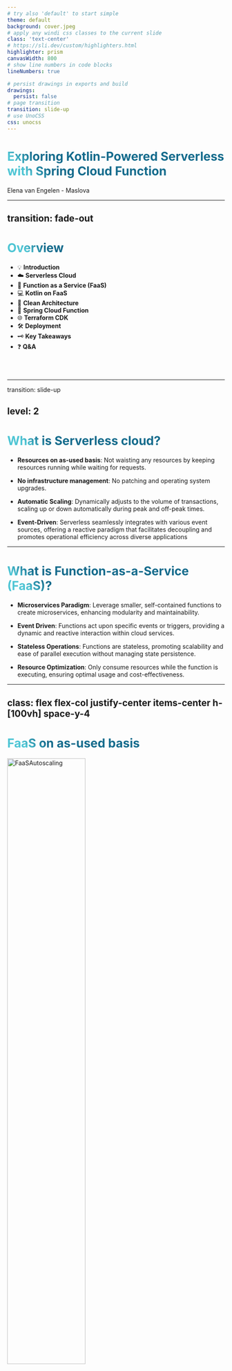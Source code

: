 ```yaml
---
# try also 'default' to start simple
theme: default
background: cover.jpeg
# apply any windi css classes to the current slide
class: 'text-center'
# https://sli.dev/custom/highlighters.html
highlighter: prism
canvasWidth: 800
# show line numbers in code blocks
lineNumbers: true

# persist drawings in exports and build
drawings:
  persist: false
# page transition
transition: slide-up
# use UnoCSS
css: unocss
---
```


# Exploring Kotlin-Powered Serverless with Spring Cloud Function

<div class="pt-12">
    Elena van Engelen - Maslova
</div>


<!--
The last comment block of each slide will be treated as slide notes. It will be visible and editable in Presenter Mode along with the slide. [Read more in the docs](https://sli.dev/guide/syntax.html#notes)
-->

---
transition: fade-out
---

# Overview

- 💡 **Introduction**
- ☁️ **Serverless Cloud**
- 🚀 **Function as a Service (FaaS)**
- 💻 **Kotlin on FaaS**
- 🧹 **Clean Architecture**
- 🌱 **Spring Cloud Function**
- 🌐 **Terraform CDK**
- 🛠️ **Deployment**
- 🗝️ **Key Takeaways**
- ❓ **Q&A**

<br>
<br>


<!--

-->

<style>
h1 {
  background-color: #2B90B6;
  background-image: linear-gradient(45deg, #4EC5D4 10%, #146b8c 20%);
  background-size: 100%;
  -webkit-background-clip: text;
  -moz-background-clip: text;
  -webkit-text-fill-color: transparent;
  -moz-text-fill-color: transparent;
}
</style>

<!--
Here is another comment.
-->


---
transition: slide-up

level: 2
---

# What is Serverless cloud?

<v-clicks>

- **Resources on as-used basis**: Not waisting any resources by keeping resources running while waiting for requests.

- **No infrastructure management**: No patching and operating system upgrades.

- **Automatic Scaling**: Dynamically adjusts to the volume of transactions, scaling up or down automatically during peak and off-peak times.

- **Event-Driven**: Serverless seamlessly integrates with various event sources, offering a reactive paradigm that facilitates decoupling and promotes operational efficiency across diverse applications

</v-clicks>

<!--

- It is very resource-efficient as you pay only for the compute time you consume. This means no wastage of resources or energy since it scales down to zero when there's no traffic, ensuring you're not paying for idle compute resources
- Serverless architecture allows developers to build and run applications without having to manage the infrastructure. It abstracts and handles all the server management, allowing developers to focus solely on the code. There’s no need to worry about server maintenance, such as patching and operating system upgrades, thereby enabling a keener focus on developing functionalities.


-->

---

# What is Function-as-a-Service (FaaS)?

<v-clicks>

- **Microservices Paradigm**: Leverage smaller, self-contained functions to create microservices, enhancing modularity and maintainability.

- **Event Driven**: Functions act upon specific events or triggers, providing a dynamic and reactive interaction within cloud services.

- **Stateless Operations**: Functions are stateless, promoting scalability and ease of parallel execution without managing state persistence.

- **Resource Optimization**: Only consume resources while the function is executing, ensuring optimal usage and cost-effectiveness.

</v-clicks>

<!--
Examples of FaaS: AWS Lambda and Azure Function
-->

---
class: flex flex-col justify-center items-center h-[100vh] space-y-4
---

# FaaS on as-used basis

<img src="/FaaSAutoscaling.png" alt="FaaSAutoscaling" style="width: 60%; height: auto;" />

<!--
Example from online shop (bol.com) about season reparation for each and every application
-->

---

# FaaS Use-Cases

<v-clicks>

- **Microservice Architectures**: Small, independent functions communicate to form an application.

- **REST Backend**: Stateless, scalable API endpoints that are quick to build and easy to manage.

- **Stream Processing**: Analyze real-time data on the move, like from IoT devices or social media streams.

- **Data Processing**: Crunch numbers, process files, or validate data, all without maintaining a server.

</v-clicks>

<!--
FaaS provides an efficient and flexible way to create specific functionalities without the weight of managing the underlying infrastructure. The applications of serverless are diverse. From developing microservices, creating RESTful backends, managing stream processing, handling real-time file uploads, and conducting data processing, serverless provides a flexible and developer-friendly platform to build varied solutions
-->

# Kotlin on FaaS: A Powerful Duo

<v-clicks>

- **Multi-Platform Compatibility**: Run on any FaaS supporting Java or JS, such as AWS Lambda and Azure Functions.

- **Bypass Java Version Constraints**: Utilize the newest features and advancements by employing the latest Kotlin versions, circumventing limitations imposed by cloud providers' supported Java versions (currently Java 17 on AWS and Azure).

- **Infrastructure as Code with Kotlin**: Employ Terraform CDK for multi-cloud setups, or AWS CDK, while keeping the concise, expressive, and safe syntax of Kotlin.

- **Unified with Kotlin**: Develop applications, manage infrastructure, and automate builds, all utilizing Kotlin's streamlined syntax and robust feature set.

</v-clicks>

<!--

Kotlin not only stands out due to its null safety and expressive syntax but also seamlessly works with serverless architectures. With its compatibility with various FaaS platforms and the ability to employ the latest Java versions, it provides a future-proof approach to crafting serverless applications. This is further bolstered by its capability to run natively and in JS environments, expanding use cases and ensuring your serverless applications can run anywhere and everywhere.
- Kotlin Function implementation
- Kotlin Infrastructure as code
- Kotlin Gradle DSL for builds

-->

---

# Bridging to Clean Architecture

Scaling and flexibility are the hallmarks of FaaS, but how do we ensure our architecture remains cloud-agnostic and maintainable as it grows?

<v-clicks>

- **Separation of Concerns**: Different aspects of software development (use case business rules, domain logic, integration logic) are isolated from each other.

- **Independent Layers**: Changes in one layer (like switching cloud providers) should not affect other layers.

- **Testability**: Because of the clear boundaries and interfaces between layers, testing becomes straightforward.

- **Minimizing Cloud Lock-in**: Easily switch between AWS, Azure, or others, with business logic unaware of the underlying cloud provider.

</v-clicks>

<!--

Clean Architecture allows us to create a system that is:
- Independent of the UI and other application api entry points like Rest and GraphQL
- Independent of the database providers
- Independent of any external providers
- Testable

In the context of FaaS and serverless, it provides a pathway to ensure that our functions are not tightly bound to a specific cloud provider's APIs or services, ensuring that our application logic remains versatile, testable, and scalable, while also being easy to migrate between different platforms.

-->

---
class: flex flex-col justify-center items-center h-[100vh] space-y-4
---

# Clean Architecture

<img src="/CleanArch.png" alt="Clean Architecture" style="width: 80%; height: auto;" />


---

# Clean Architecture - with gradle modules

```
├── software/            // Holds all the application code
│   ├── domain/
│   ├── application/
│   └── infra/            // Infrastructure specific code
│       ├── aws/         
│       └── azure/       
│
└── cdk/                  // Terraform CDK Kotlin code
    ├── aws/
    └── azure/
```

<!--
Imagine we are build a pension administration microservice, 
- in domain we might have Participant, ParticipantRelation, PensionFund
- in application we have use case business logic, for example process employment, marriage, divorce, death
- infra has integration to our cloud specific service, e.g. Azure blob storage & Service Bus or AWS S3 and Event Bridge
- cdk has cloud specific infrastructure as code
-->
---

# Clean Architecture - with gradle modules
How would the module definition look in Gradle Kotlin DSL?

**settings.gradle.kts:**

```kotlin
include(":application")
project(":application").projectDir = file("software/application")
include(":domain")
project(":domain").projectDir = file("software/domain")
// ... other modules
```

**application/build.gradle.kts:**
```kotlin
dependencies {
   implementation(":domain")
}
```
---



---

# Spring Cloud Function in a Nutshell

<v-clicks>

- **Adaptable to Environments**: Facilitates execution in multiple environments - local, cloud, or FaaS, without code alterations.

- **Cloud Agnostic**: Enables applications to run across different FaaS providers like AWS Lambda, Azure Functions, etc.

- **Dependency Injection**: Harmonizes with Spring's robust dependency injection, allowing smooth integration with Clean Architecture.

- **Extensive Ecosystem**: Leverages the vast Spring ecosystem, unlocking a wide array of functionalities and extensibility for your serverless applications.

- **Memory and performance optimisation**: Utilize Spring Native with GraalVM to improve start-up performance and memory utilisation.

</v-clicks>


---

# Spring Cloud Function code example

```kotlin
@FunctionName("FileToEventProcessor")
@StorageAccount("AzureWebJobsStorage")
fun blobTrigger(
    @BlobTrigger(name = "content", path = "input/batch/someFile", dataType = "binary") content: ByteArray,
    context: ExecutionContext
) {
    handleContent(content)
}
```
---

# Terrform CDK

<v-clicks>

- **Multi lamguage support**: Utilize familiar programming languages like Kotlin, Java or TypeScript for infrastructure code.

- **Multi-Cloud Compatibility**: Define and provision infrastructure seamlessly across multiple cloud providers like AWS, Azure, and Google Cloud.

- **Reusability**: Leverage constructs (modules) to create reusable, shareable, and composable components.

- **Interoperability**: Utilize existing Terraform providers and modules for an extensive library of resources.

- **Predictable Changes**: Employ `cdktf diff` and to understand the changes.

</v-clicks>

---

# Terrform CDK - Azure example

```kotlin
val functionApp = LinuxFunctionApp(
  this, "Terraform-Cdk-Kotlin-Azure-Function-JVM",
  LinuxFunctionAppConfig.builder()
    .name(functionAppName)
    // fun settings
    .siteConfig(
      LinuxFunctionAppSiteConfig.builder()
        .applicationStack(
          LinuxFunctionAppSiteConfigApplicationStack.builder()
            .javaVersion("17")
            .build()
        ).build()
    )
    .appSettings(
      // app settings
    )
    .build()
)
```

---

# Terrform CDK - AWS example

```kotlin
 LambdaFunction(
  this, "Terraform-Cdk-Kotlin-Lambda-JVM",
  LambdaFunctionConfig.builder()
    .functionName(functionName)
    .handler("nl.vintik.sample.KotlinLambda::handleRequest")
    .runtime("java17")
    .filename("${System.getenv("GITHUB_WORKSPACE")}/build/dist/function.zip")
    .architectures(listOf("arm64"))
    .role(lambdaRole.arn)
    .dependsOn(listOf(productsTable, lambdaRole))
    .memorySize(512)
    .timeout(120)
    .build()
)
```

---

# Deployment

```yaml {all|4-5|10-11}
- name: Generate Terraform files
  run: |
    cd ${GITHUB_WORKSPACE}/cdk
    cdktf get
    cdktf synth

- name: Deploy with Terraform
  run: |
    cd ${GITHUB_WORKSPACE}/cdk/cdktf.out/stacks/${{ matrix.config.stack-name }}
    terraform init
    terraform apply -auto-approve
```

<!--
Generate Terraform Files

- cdktf get: Fetches the dependencies required for the Terraform CDK code, such as provider plugins and modules.
- cdktf synth: Translates the CDKTF code into Terraform JSON configuration files, synthesizing the high-level constructs into a format Terraform understands.

Deploy with Terraform

- terraform init: Initializes the Terraform working directory, setting up the backend, and downloading the necessary provider plugins.
- terraform apply -auto-approve: Applies the changes necessary to reach the desired state of the configuration, automatically approving the applied plan, thus making changes to the infrastructure.

-->
---

# Performance Optimisations
Is performance an issue on FaaS? Short answer is - no.

If required you can configure performance optimisations such as AWS SnapStart (free) or Azure function Premium plan (costs).
E.g. in Terrform CDK:

```kotlin {all|8}
LambdaFunction(
  this, "Terraform-Cdk-Kotlin-Lambda-SnapStart",
  LambdaFunctionConfig.builder()
    .functionName(functionName)
    .handler("nl.vintik.sample.KotlinLambda::handleRequest")
    .runtime("java17")
    .filename("${System.getenv("GITHUB_WORKSPACE")}/build/dist/function.zip")
    .snapStart { "PublishedVersions" }
    .role(lambdaRole.arn)
    .memorySize(512)
    .timeout(120)
    .build()
)

```


---

# Key Takeaways

<v-clicks>

🌩️ **Achieving Cloud Independence**
- Clean Architecture: Minimizes cloud lock-in by keeping logic decoupled from infrastructure.
- Choose Wisely: Select tech that allows cloud-agnostic function implementations.

🛠️ **Kotlin: Everywhere**
- Uniformity: Use Kotlin across application development, infrastructure, and build automation.
- Compatibility: Kotlin enables usage across various FaaS providers and always stays up-to-date.

</v-clicks>
---

# Q&A

---
layout: end
---

# "Using FaaS for your cloud applications
## is like using a food delivery service for your meals."
> You get exactly what you want, when you want it, without dealing
> with the mess of cooking (or managing servers) yourself!

